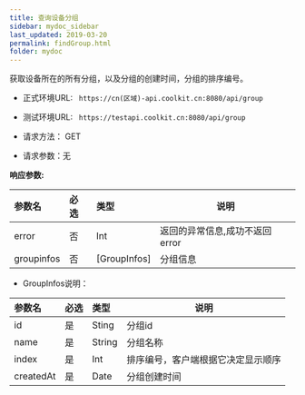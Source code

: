 ```yaml
---
title: 查询设备分组
sidebar: mydoc_sidebar
last_updated: 2019-03-20
permalink: findGroup.html
folder: mydoc
---
```


获取设备所在的所有分组，以及分组的创建时间，分组的排序编号。
- 正式环境URL: ``` https://cn(区域)-api.coolkit.cn:8080/api/group``` 

- 测试环境URL: ``` https://testapi.coolkit.cn:8080/api/group``` 

- 请求方法： GET

- 请求参数：无


 **响应参数:**

|参数名|必选|类型|说明|
|:----    |:---|:----- |-----   |
|error |否  |Int | 返回的异常信息,成功不返回error  |
|groupinfos |否  |[GroupInfos] | 分组信息  |

- GroupInfos说明：

|参数名|必选|类型|说明|
|:----    |:---|:----- |-----   |
|id |是  |Sting | 分组id  |
|name |是  |String | 分组名称  |
|index |是  |Int | 排序编号，客户端根据它决定显示顺序  |
|createdAt |是  |Date| 分组创建时间  |

